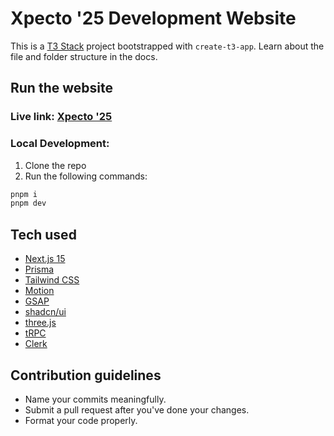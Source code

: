 # Xpecto '25 Development Website

This is a [T3 Stack](https://create.t3.gg/) project bootstrapped with `create-t3-app`. Learn about the file and
folder structure in the docs.

## Run the website

### Live link: [Xpecto '25](https://create.t3.gg)

### Local Development:

1. Clone the repo
2. Run the following commands:

```bash 
pnpm i
pnpm dev
```

## Tech used

- [Next.js 15](https://nextjs.org)
- [Prisma](https://prisma.io)
- [Tailwind CSS](https://tailwindcss.com)
- [Motion](https://motion.dev)
- [GSAP](https://gsap.com)
- [shadcn/ui](https://ui.shadcn.com/)
- [three.js](https://threejs.org/)
- [tRPC](https://trpc.io)
- [Clerk](https://clerk.dev)

## Contribution guidelines

- Name your commits meaningfully.
- Submit a pull request after you've done your changes.
- Format your code properly.
